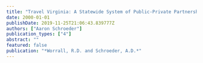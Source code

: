 ```yaml
---
title: "Travel Virginia: A Statewide System of Public-Private Partnerships for ATIS Deployment."
date: 2000-01-01
publishDate: 2019-11-25T21:06:43.839777Z
authors: ["Aaron Schroeder"]
publication_types: ["4"]
abstract: ""
featured: false
publication: "*Worrall, R.D. and Schroeder, A.D.*"
---
```


